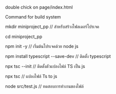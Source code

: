 double chick on page/index.html

Command for build system

mkdir miniproject_pp // สำหรับสร้างโฟลเดอร์โปรเจค

cd miniproject_pp

npm init -y // เริ่มต้นโปรเจคด้วย node js

npm install typescript --save-dev // ติดตั้ง typescript

npx tsc --init // ติดตั้งตัวแปลงไฟล์ TS เป็น js

npx tsc // แปลงไฟล์ Ts to js

node src/test.js // ทดสอบการทำงานของไฟล์
